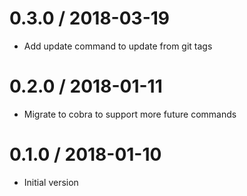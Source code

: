 # 0.3.0 / 2018-03-19

  * Add update command to update from git tags

# 0.2.0 / 2018-01-11

  * Migrate to cobra to support more future commands

# 0.1.0 / 2018-01-10

  * Initial version
